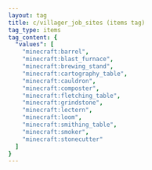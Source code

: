 ```yaml
---
layout: tag
title: c/villager_job_sites (items tag)
tag_type: items
tag_content: {
  "values": [
    "minecraft:barrel",
    "minecraft:blast_furnace",
    "minecraft:brewing_stand",
    "minecraft:cartography_table",
    "minecraft:cauldron",
    "minecraft:composter",
    "minecraft:fletching_table",
    "minecraft:grindstone",
    "minecraft:lectern",
    "minecraft:loom",
    "minecraft:smithing_table",
    "minecraft:smoker",
    "minecraft:stonecutter"
  ]
}
---
```

